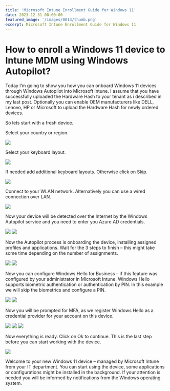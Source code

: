 ```yaml
---
title: 'Microsoft Intune Enrollment Guide for Windows 11'
date: 2023-12-31 00:00:00
featured_image: '/images/0013/thumb.png'
excerpt: Microsoft Intune Enrollment Guide for Windows 11
---
```


# How to enroll a Windows 11 device to Intune MDM using Windows Autopilot?

Today I’m going to show you how you can onboard Windows 11 devices through Windows Autopilot into Microsoft Intune. I assume that you have successfully uploaded the Hardware Hash to your tenant as i described in my last post. Optionally you can enable OEM manufacturers like DELL, Lenovo, HP or Microsoft to upload the Hardware Hash for newly ordered devices.

So lets start with a fresh device.

Select your country or region.

![](/images/0013/1.png)

Select your keyboard layout.

![](/images/0013/2.png)

If needed add additional keyboard layouts. Otherwise click on Skip.

![](/images/0013/3.png)

Connect to your WLAN network. Alternatively you can use a wired connection over LAN.

![](/images/0013/4.png)

Now your device will be detected over the Internet by the Windows Autopilot service and you need to enter you Azure AD credentials.

![](/images/0013/5.png)
![](/images/0013/6.png)

Now the Autopilot process is onboarding the device, installing assigned profiles and applications. Wait for the 3 steps to finish – this might take some time depending on the number of assignments.

![](/images/0013/7.png)
![](/images/0013/8.png)

Now you can configure Windows Hello for Business – if this feature was configured by your administrator in Microsoft Intune. Windows Hello supports biometric authentication or authentication by PIN. In this example we will skip the biometrics and configure a PIN.

![](/images/0013/9.png)
![](/images/0013/10.png)

Now you will be prompted for MFA, as we register Windows Hello as a credential provider for your account on this device.

![](/images/0013/11.png)
![](/images/0013/12.png)
![](/images/0013/13.png)

Now everything is ready. Click on Ok to continue. This is the last step before you can start working with the device.

![](/images/0013/14.png)

Welcome to your new Windows 11 device – managed by Microsoft Intune from your IT department. You can start using the device, some applications or configurations might be installed in the background. If your attention is needed you will be informed by notifications from the Windows operating system.